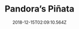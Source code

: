 ---
title: Pandora’s Piñata
artist: Diablo Swing Orchestra
date: 2018-12-15T02:09:10.564Z
cover: /upload/tumblr_oyciocxvyi1vfaqyoo1_1280.jpg
styles:
  - Progressive Metal
  - Swing Revival
  - Symphonic Metal
links:
  spotify: https://play.spotify.com/album/0pRLYXwvvYYqMZPV9qLihC
  youtube: https://music.youtube.com/watch?v=WcRtdrsRQ5o
  applemusic: https://itunes.apple.com/us/album/pandoras-pinata/1201984804?uo=4
  soundcloud: ""
  bandcamp: ""
  googleplay: https://play.google.com/music/m/Bfy7ko5iwrindy7i2kjjn5hp3x4?signup_if_needed=1
  deezer: https://www.deezer.com/album/15801656
---